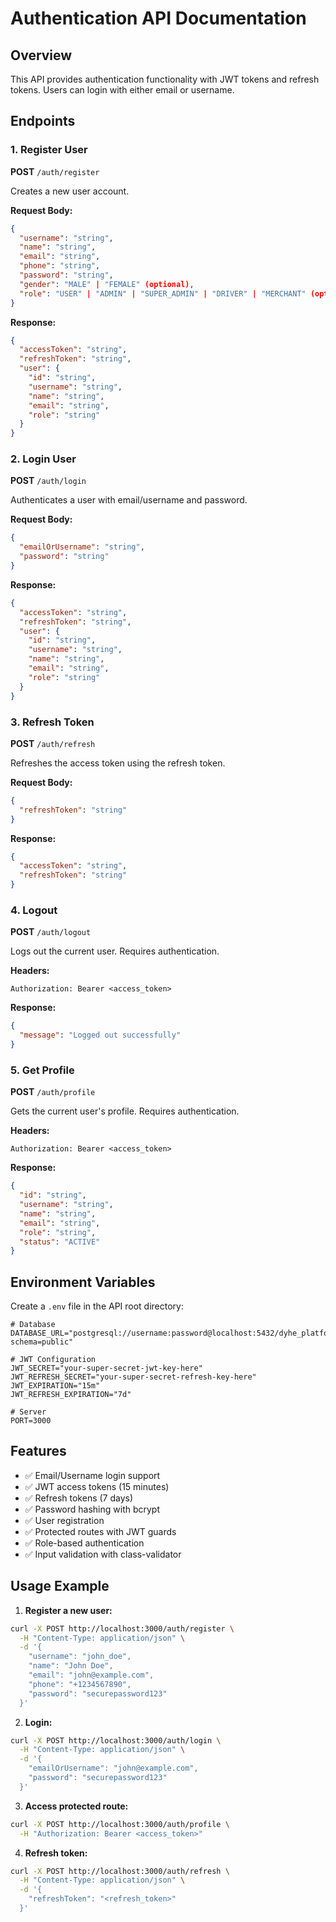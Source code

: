 # Authentication API Documentation

## Overview

This API provides authentication functionality with JWT tokens and refresh tokens. Users can login with either email or username.

## Endpoints

### 1. Register User

**POST** `/auth/register`

Creates a new user account.

**Request Body:**

```json
{
  "username": "string",
  "name": "string",
  "email": "string",
  "phone": "string",
  "password": "string",
  "gender": "MALE" | "FEMALE" (optional),
  "role": "USER" | "ADMIN" | "SUPER_ADMIN" | "DRIVER" | "MERCHANT" (optional)
}
```

**Response:**

```json
{
  "accessToken": "string",
  "refreshToken": "string",
  "user": {
    "id": "string",
    "username": "string",
    "name": "string",
    "email": "string",
    "role": "string"
  }
}
```

### 2. Login User

**POST** `/auth/login`

Authenticates a user with email/username and password.

**Request Body:**

```json
{
  "emailOrUsername": "string",
  "password": "string"
}
```

**Response:**

```json
{
  "accessToken": "string",
  "refreshToken": "string",
  "user": {
    "id": "string",
    "username": "string",
    "name": "string",
    "email": "string",
    "role": "string"
  }
}
```

### 3. Refresh Token

**POST** `/auth/refresh`

Refreshes the access token using the refresh token.

**Request Body:**

```json
{
  "refreshToken": "string"
}
```

**Response:**

```json
{
  "accessToken": "string",
  "refreshToken": "string"
}
```

### 4. Logout

**POST** `/auth/logout`

Logs out the current user. Requires authentication.

**Headers:**

```
Authorization: Bearer <access_token>
```

**Response:**

```json
{
  "message": "Logged out successfully"
}
```

### 5. Get Profile

**POST** `/auth/profile`

Gets the current user's profile. Requires authentication.

**Headers:**

```
Authorization: Bearer <access_token>
```

**Response:**

```json
{
  "id": "string",
  "username": "string",
  "name": "string",
  "email": "string",
  "role": "string",
  "status": "ACTIVE"
}
```

## Environment Variables

Create a `.env` file in the API root directory:

```env
# Database
DATABASE_URL="postgresql://username:password@localhost:5432/dyhe_platform?schema=public"

# JWT Configuration
JWT_SECRET="your-super-secret-jwt-key-here"
JWT_REFRESH_SECRET="your-super-secret-refresh-key-here"
JWT_EXPIRATION="15m"
JWT_REFRESH_EXPIRATION="7d"

# Server
PORT=3000
```

## Features

- ✅ Email/Username login support
- ✅ JWT access tokens (15 minutes)
- ✅ Refresh tokens (7 days)
- ✅ Password hashing with bcrypt
- ✅ User registration
- ✅ Protected routes with JWT guards
- ✅ Role-based authentication
- ✅ Input validation with class-validator

## Usage Example

1. **Register a new user:**

```bash
curl -X POST http://localhost:3000/auth/register \
  -H "Content-Type: application/json" \
  -d '{
    "username": "john_doe",
    "name": "John Doe",
    "email": "john@example.com",
    "phone": "+1234567890",
    "password": "securepassword123"
  }'
```

2. **Login:**

```bash
curl -X POST http://localhost:3000/auth/login \
  -H "Content-Type: application/json" \
  -d '{
    "emailOrUsername": "john@example.com",
    "password": "securepassword123"
  }'
```

3. **Access protected route:**

```bash
curl -X POST http://localhost:3000/auth/profile \
  -H "Authorization: Bearer <access_token>"
```

4. **Refresh token:**

```bash
curl -X POST http://localhost:3000/auth/refresh \
  -H "Content-Type: application/json" \
  -d '{
    "refreshToken": "<refresh_token>"
  }'
```
